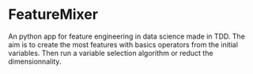 # FeatureMixer
An python app for feature engineering in data science made in TDD. The aim is to create the most features with basics operators from the initial variables. Then run a variable selection algorithm or reduct the dimensionnality.
